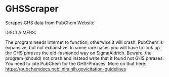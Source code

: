 # GHSScraper
Scrapes GHS data from PubChem Website

DISCLAIMERS:

The program needs internet to function, otherwise it will crash.
PubChem is expansive, but not exhaustive. In some rare cases you will have to look up the GHS phrases the old-fashioned way on SigmaAldrich. Beware, the program (should) not crash and instead write that it found not GHS phrases.
You need to cite PubChem for the GHS-Phrases. More on that here: https://pubchemdocs.ncbi.nlm.nih.gov/citation-guidelines
